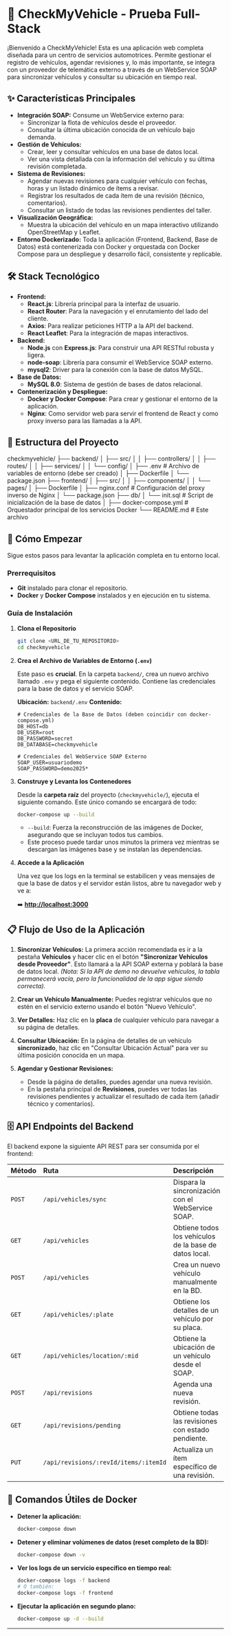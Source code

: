 # 🚗 CheckMyVehicle - Prueba Full-Stack

¡Bienvenido a CheckMyVehicle! Esta es una aplicación web completa diseñada para un centro de servicios automotrices. Permite gestionar el registro de vehículos, agendar revisiones y, lo más importante, se integra con un proveedor de telemática externo a través de un WebService SOAP para sincronizar vehículos y consultar su ubicación en tiempo real.

## ✨ Características Principales

-   **Integración SOAP:** Consume un WebService externo para:
    -   Sincronizar la flota de vehículos desde el proveedor.
    -   Consultar la última ubicación conocida de un vehículo bajo demanda.
-   **Gestión de Vehículos:**
    -   Crear, leer y consultar vehículos en una base de datos local.
    -   Ver una vista detallada con la información del vehículo y su última revisión completada.
-   **Sistema de Revisiones:**
    -   Agendar nuevas revisiones para cualquier vehículo con fechas, horas y un listado dinámico de ítems a revisar.
    -   Registrar los resultados de cada ítem de una revisión (técnico, comentarios).
    -   Consultar un listado de todas las revisiones pendientes del taller.
-   **Visualización Geográfica:**
    -   Muestra la ubicación del vehículo en un mapa interactivo utilizando OpenStreetMap y Leaflet.
-   **Entorno Dockerizado:** Toda la aplicación (Frontend, Backend, Base de Datos) está contenerizada con Docker y orquestada con Docker Compose para un despliegue y desarrollo fácil, consistente y replicable.

## 🛠️ Stack Tecnológico

-   **Frontend:**
    -   **React.js**: Librería principal para la interfaz de usuario.
    -   **React Router**: Para la navegación y el enrutamiento del lado del cliente.
    -   **Axios**: Para realizar peticiones HTTP a la API del backend.
    -   **React Leaflet**: Para la integración de mapas interactivos.
-   **Backend:**
    -   **Node.js** con **Express.js**: Para construir una API RESTful robusta y ligera.
    -   **node-soap**: Librería para consumir el WebService SOAP externo.
    -   **mysql2**: Driver para la conexión con la base de datos MySQL.
-   **Base de Datos:**
    -   **MySQL 8.0**: Sistema de gestión de bases de datos relacional.
-   **Contenerización y Despliegue:**
    -   **Docker y Docker Compose**: Para crear y gestionar el entorno de la aplicación.
    -   **Nginx**: Como servidor web para servir el frontend de React y como proxy inverso para las llamadas a la API.

## 📁 Estructura del Proyecto
checkmyvehicle/
├── backend/
│ ├── src/
│ │ ├── controllers/
│ │ ├── routes/
│ │ ├── services/
│ │ └── config/
│ ├── .env # Archivo de variables de entorno (debe ser creado)
│ ├── Dockerfile
│ └── package.json
├── frontend/
│ ├── src/
│ │ ├── components/
│ │ └── pages/
│ ├── Dockerfile
│ ├── nginx.conf # Configuración del proxy inverso de Nginx
│ └── package.json
├── db/
│ └── init.sql # Script de inicialización de la base de datos
│
├── docker-compose.yml # Orquestador principal de los servicios Docker
└── README.md # Este archivo


## 🚀 Cómo Empezar

Sigue estos pasos para levantar la aplicación completa en tu entorno local.

### Prerrequisitos

-   **Git** instalado para clonar el repositorio.
-   **Docker** y **Docker Compose** instalados y en ejecución en tu sistema.

### Guía de Instalación

1.  **Clona el Repositorio**
    ```bash
    git clone <URL_DE_TU_REPOSITORIO>
    cd checkmyvehicle
    ```

2.  **Crea el Archivo de Variables de Entorno (`.env`)**

    Este paso es **crucial**. En la carpeta `backend/`, crea un nuevo archivo llamado `.env` y pega el siguiente contenido. Contiene las credenciales para la base de datos y el servicio SOAP.

    **Ubicación:** `backend/.env`
    **Contenido:**
    ```
    # Credenciales de la Base de Datos (deben coincidir con docker-compose.yml)
    DB_HOST=db
    DB_USER=root
    DB_PASSWORD=secret
    DB_DATABASE=checkmyvehicle

    # Credenciales del WebService SOAP Externo
    SOAP_USER=usuariodemo
    SOAP_PASSWORD=demo2025*
    ```

3.  **Construye y Levanta los Contenedores**

    Desde la **carpeta raíz** del proyecto (`checkmyvehicle/`), ejecuta el siguiente comando. Este único comando se encargará de todo:

    ```bash
    docker-compose up --build
    ```
    -   `--build`: Fuerza la reconstrucción de las imágenes de Docker, asegurando que se incluyan todos tus cambios.
    -   Este proceso puede tardar unos minutos la primera vez mientras se descargan las imágenes base y se instalan las dependencias.

4.  **Accede a la Aplicación**

    Una vez que los logs en la terminal se estabilicen y veas mensajes de que la base de datos y el servidor están listos, abre tu navegador web y ve a:

    ➡️ **[http://localhost:3000](http://localhost:3000)**

## 📋 Flujo de Uso de la Aplicación

1.  **Sincronizar Vehículos:** La primera acción recomendada es ir a la pestaña **Vehículos** y hacer clic en el botón **"Sincronizar Vehículos desde Proveedor"**. Esto llamará a la API SOAP externa y poblará la base de datos local.
    *(Nota: Si la API de demo no devuelve vehículos, la tabla permanecerá vacía, pero la funcionalidad de la app sigue siendo correcta).*

2.  **Crear un Vehículo Manualmente:** Puedes registrar vehículos que no estén en el servicio externo usando el botón "Nuevo Vehículo".

3.  **Ver Detalles:** Haz clic en la **placa** de cualquier vehículo para navegar a su página de detalles.

4.  **Consultar Ubicación:** En la página de detalles de un vehículo **sincronizado**, haz clic en "Consultar Ubicación Actual" para ver su última posición conocida en un mapa.

5.  **Agendar y Gestionar Revisiones:**
    -   Desde la página de detalles, puedes agendar una nueva revisión.
    -   En la pestaña principal de **Revisiones**, puedes ver todas las revisiones pendientes y actualizar el resultado de cada ítem (añadir técnico y comentarios).

## 🗄️ API Endpoints del Backend

El backend expone la siguiente API REST para ser consumida por el frontend:

| Método | Ruta                      | Descripción                                           |
| :----- | :------------------------ | :---------------------------------------------------- |
| `POST` | `/api/vehicles/sync`      | Dispara la sincronización con el WebService SOAP.     |
| `GET`  | `/api/vehicles`           | Obtiene todos los vehículos de la base de datos local. |
| `POST` | `/api/vehicles`           | Crea un nuevo vehículo manualmente en la BD.          |
| `GET`  | `/api/vehicles/:plate`    | Obtiene los detalles de un vehículo por su placa.     |
| `GET`  | `/api/vehicles/location/:mid` | Obtiene la ubicación de un vehículo desde el SOAP.    |
| `POST` | `/api/revisions`          | Agenda una nueva revisión.                            |
| `GET`  | `/api/revisions/pending`  | Obtiene todas las revisiones con estado pendiente.    |
| `PUT`  | `/api/revisions/:revId/items/:itemId` | Actualiza un ítem específico de una revisión. |

## 🐳 Comandos Útiles de Docker

-   **Detener la aplicación:**
    ```bash
    docker-compose down
    ```
-   **Detener y eliminar volúmenes de datos (reset completo de la BD):**
    ```bash
    docker-compose down -v
    ```
-   **Ver los logs de un servicio específico en tiempo real:**
    ```bash
    docker-compose logs -f backend
    # O también:
    docker-compose logs -f frontend
    ```
-   **Ejecutar la aplicación en segundo plano:**
    ```bash
    docker-compose up -d --build
    ```
---
